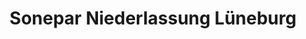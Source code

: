 ---
title: "Sonepar Niederlassung Lüneburg"
url: /lueneburg/sonepar-niederlassung-lueneburg/
shop: Elektrisch
---